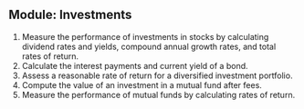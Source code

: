 ## Module: Investments

1. Measure the performance of investments in stocks by calculating dividend rates and yields, compound annual growth rates, and total rates of return.
2. Calculate the interest payments and current yield of a bond.
3. Assess a reasonable rate of return for a diversified investment portfolio.
4. Compute the value of an investment in a mutual fund after fees.
5. Measure the performance of mutual funds by calculating rates of return.



